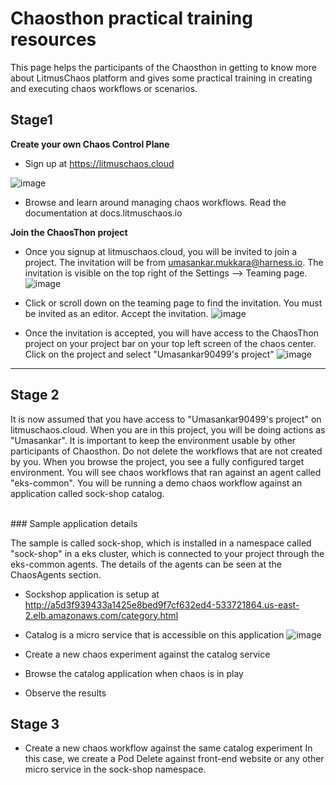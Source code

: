 # Chaosthon practical training resources

This page helps the participants of the Chaosthon in getting to know more about LitmusChaos platform and gives some practical training in creating and executing chaos workflows or scenarios.

## Stage1

**Create your own Chaos Control Plane**

* Sign up at https://litmuschaos.cloud

![image](https://user-images.githubusercontent.com/19591814/171148024-de6ba744-77af-49ce-889d-1e964663cadc.png)

* Browse and learn around managing chaos workflows. Read the documentation at docs.litmuschaos.io


**Join the ChaosThon project**

* Once you signup at litmuschaos.cloud, you will be invited to join a project. The invitation will be from umasankar.mukkara@harness.io. The invitation is visible on the top right of the Settings --> Teaming page.
![image](https://user-images.githubusercontent.com/19591814/171151503-5800d2a3-fc48-4a71-84f5-4da482e72fdc.png)

* Click or scroll down on the teaming page to find the invitation. You must be invited as an editor. Accept the invitation.
![image](https://user-images.githubusercontent.com/19591814/171163779-a6b6c6c0-1e12-45bc-994d-b52e90413e07.png)
 
* Once the invitation is accepted, you will have access to the ChaosThon project on your project bar on your top left screen of the chaos center. Click on the project and select "Umasankar90499's project"
![image](https://user-images.githubusercontent.com/19591814/171165922-a6aedcaa-1ee0-44ab-80bd-1e87d54b2b33.png)


***
## Stage 2

It is now assumed that you have access to "Umasankar90499's project" on litmuschaos.cloud. When you are in this project, you will be doing actions as "Umasankar". It is important to keep the environment usable by other participants of Chaosthon. Do not delete the workflows that are not created by you.
When you browse the project, you see a fully configured target environment. You will see chaos workflows that ran against an agent called "eks-common". You will be running a demo chaos workflow against an application called sock-shop catalog. 

<br>
### Sample application details

The sample is called sock-shop, which is installed in a namespace called "sock-shop" in a eks cluster, which is connected to your project through the eks-common agents. The details of the agents can be seen at the ChaosAgents section.

* Sockshop application is setup at http://a5d3f939433a1425e8bed9f7cf632ed4-533721864.us-east-2.elb.amazonaws.com/category.html 
* Catalog is a micro service that is accessible on this application
![image](https://user-images.githubusercontent.com/19591814/171152601-5796f26d-90d1-4de4-ba67-71a67f2fe86a.png)


* Create a new chaos experiment against the catalog service

* Browse the catalog application when chaos is in play

* Observe the results 

## Stage 3
* Create a new chaos workflow against the same catalog experiment
In this case, we create a Pod Delete against front-end website or any other micro service in the sock-shop namespace.






